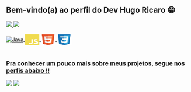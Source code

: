 ## Bem-vindo(a) ao perfil do Dev Hugo Ricaro 😁

 <div>
   <a href="https://github.com/HugoRicardo37">
   <img height="180em" src="https://github-readme-stats.vercel.app/api?username=HugoRicardo37&show_icons=true&theme=tokyonight&include_all_commits=true&count_private=true"/>
   <img height="180em" src="https://github-readme-stats.vercel.app/api/top-langs/?username=HugoRicardo37&layout=compact&langs_count=6&theme=tokyonight"/>

</div>
<div style="display: inline_block"><br>
  <img align="center" alt="Java" height="30" width="40" src="https://raw.githubusercontent.com/devicons/devicon/master/icons/javascript/javascript-plain.svg](https://icon-icons.com/pt/icone/java-original-a-marca-logo/146459">
  <img align="center" alt="Js" height="30" width="40" src="https://raw.githubusercontent.com/devicons/devicon/master/icons/javascript/javascript-plain.svg">
  <img align="center" alt="HTML" height="30" width="40" src="https://raw.githubusercontent.com/devicons/devicon/master/icons/html5/html5-original.svg">
  <img align="center" alt="CSS" height="30" width="40" src="https://raw.githubusercontent.com/devicons/devicon/master/icons/css3/css3-original.svg">
</div>
 
 <br>
 
  ### Pra conhecer um pouco mais sobre meus projetos, segue nos perfis abaixo !!
 
<div> 
  <a href = "https://www.blogger.com/profile/11049292484017351882"><img src="https://img.shields.io/badge/-Gmail-%23333?style=for-the-badge&logo=gmail&logoColor=white" target="_blank"></a>
  <a href="https://www.linkedin.com/in/hugo-ricardo1984" target="_blank"><img src="https://img.shields.io/badge/-LinkedIn-%230077B5?style=for-the-badge&logo=linkedin&logoColor=white" target="_blank"></a> 


</div>
